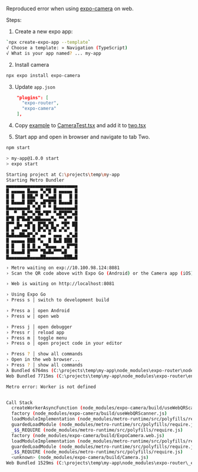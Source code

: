 Reproduced error when using [expo-camera](https://docs.expo.dev/versions/latest/sdk/camera) on web.

Steps:

1. Create a new expo app:

```bash
`npx create-expo-app --template`
√ Choose a template: » Navigation (TypeScript)
√ What is your app named? ... my-app
```

2. Install camera

```bash
npx expo install expo-camera
```

3. Update `app.json`

```json
    "plugins": [
      "expo-router",
      "expo-camera"
    ],
```

4. Copy [example](https://docs.expo.dev/versions/latest/sdk/camera/#usage) to [CameraTest.tsx](./components/CameraTest.tsx) and add it to [two.tsx](./app/(tabs)/two.tsx)

5. Start app and open in browser and navigate to tab Two.

```bash
npm start

> my-app@1.0.0 start
> expo start

Starting project at C:\projects\temp\my-app
Starting Metro Bundler
▄▄▄▄▄▄▄▄▄▄▄▄▄▄▄▄▄▄▄▄▄▄▄▄▄▄▄
█ ▄▄▄▄▄ █▄▄▄ ▀▄▀█ █ ▄▄▄▄▄ █
█ █   █ ██▄▀ █ ▀▄▄█ █   █ █
█ █▄▄▄█ ██▀▄ ▄█▀█▀█ █▄▄▄█ █
█▄▄▄▄▄▄▄█ ▀▄█ ▀ ▀ █▄▄▄▄▄▄▄█
█  ▀  █▄▀▀▄▀█▄▀█▀ ▀▄█▀█▀▀▄█
█▀█ █▀█▄█▀▄██▄▄▄▄▀▄ ▀▀▄▀▀ █
█▀▀ █▄ ▄█▀▄ █▀█▄▀█ ▄ ▀█▀ ██
█ ▄▀▀ ▄▄▀ █ █▀▄▀▄▀█ ▄▀▄▀  █
█▄█▄▄██▄█▀▄▀ ▄▄ ▀ ▄▄▄  ▄▀▄█
█ ▄▄▄▄▄ ███ ▀▄  █ █▄█ ███ █
█ █   █ █ █ ▄ ▀█▄▄▄  ▄ █▀▀█
█ █▄▄▄█ █▀▀▀ ▀█▄█▄▀▀▀▄█   █
█▄▄▄▄▄▄▄█▄▄▄▄██▄▄▄▄▄▄▄███▄█

› Metro waiting on exp://10.100.98.124:8081
› Scan the QR code above with Expo Go (Android) or the Camera app (iOS)

› Web is waiting on http://localhost:8081

› Using Expo Go
› Press s │ switch to development build

› Press a │ open Android
› Press w │ open web

› Press j │ open debugger
› Press r │ reload app
› Press m │ toggle menu
› Press o │ open project code in your editor

› Press ? │ show all commands
› Open in the web browser...
› Press ? │ show all commands
λ Bundled 6764ms (C:\projects\temp\my-app\node_modules\expo-router\node\render.js)
Web Bundled 7715ms (C:\projects\temp\my-app\node_modules\expo-router\entry.js)

Metro error: Worker is not defined


Call Stack
  createWorkerAsyncFunction (node_modules/expo-camera/build/useWebQRScanner.js)
  factory (node_modules/expo-camera/build/useWebQRScanner.js)
  loadModuleImplementation (node_modules/metro-runtime/src/polyfills/require.js)
  guardedLoadModule (node_modules/metro-runtime/src/polyfills/require.js)
  _$$_REQUIRE (node_modules/metro-runtime/src/polyfills/require.js)
  factory (node_modules/expo-camera/build/ExpoCamera.web.js)
  loadModuleImplementation (node_modules/metro-runtime/src/polyfills/require.js)
  guardedLoadModule (node_modules/metro-runtime/src/polyfills/require.js)
  _$$_REQUIRE (node_modules/metro-runtime/src/polyfills/require.js)
  <unknown> (node_modules/expo-camera/build/Camera.js)
Web Bundled 1529ms (C:\projects\temp\my-app\node_modules\expo-router\_error.js)
```